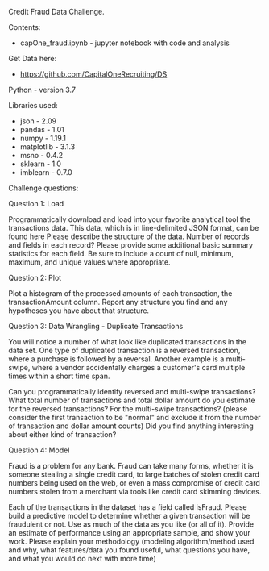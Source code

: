 Credit Fraud Data Challenge.

Contents:
- capOne_fraud.ipynb - jupyter notebook with code and analysis

Get Data here:
- https://github.com/CapitalOneRecruiting/DS


Python - version 3.7

Libraries used:
- json - 2.09
- pandas - 1.01
- numpy - 1.19.1
- matplotlib - 3.1.3
- msno - 0.4.2
- sklearn - 1.0
- imblearn - 0.7.0

Challenge questions:

Question 1: Load

Programmatically download and load into your favorite analytical tool the transactions data. This data, which is in line-delimited JSON format, can be found here
Please describe the structure of the data. Number of records and fields in each record?
Please provide some additional basic summary statistics for each field. Be sure to include a count of null, minimum, maximum, and unique values where appropriate.

Question 2: Plot

Plot a histogram of the processed amounts of each transaction, the transactionAmount column.
Report any structure you find and any hypotheses you have about that structure.

Question 3: Data Wrangling - Duplicate Transactions

You will notice a number of what look like duplicated transactions in the data set. One type of duplicated transaction is a reversed transaction, where a purchase is followed by a reversal. Another example is a multi-swipe, where a vendor accidentally charges a customer's card multiple times within a short time span.

Can you programmatically identify reversed and multi-swipe transactions?
What total number of transactions and total dollar amount do you estimate for the reversed transactions? For the multi-swipe transactions? (please consider the first transaction to be "normal" and exclude it from the number of transaction and dollar amount counts)
Did you find anything interesting about either kind of transaction?

Question 4: Model

Fraud is a problem for any bank. Fraud can take many forms, whether it is someone stealing a single credit card, to large batches of stolen credit card numbers being used on the web, or even a mass compromise of credit card numbers stolen from a merchant via tools like credit card skimming devices.

Each of the transactions in the dataset has a field called isFraud. Please build a predictive model to determine whether a given transaction will be fraudulent or not. Use as much of the data as you like (or all of it).
Provide an estimate of performance using an appropriate sample, and show your work.
Please explain your methodology (modeling algorithm/method used and why, what features/data you found useful, what questions you have, and what you would do next with more time)
